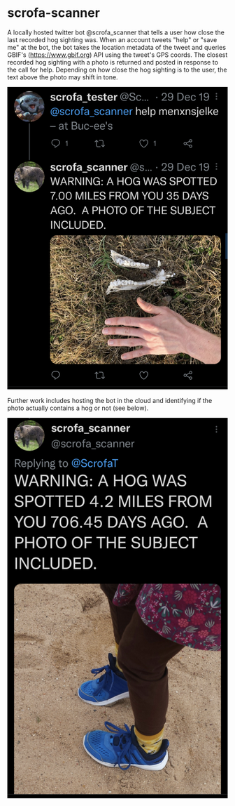 # scrofa-scanner

A locally hosted twitter bot @scrofa_scanner that tells a user how close the last recorded hog sighting was. When an account tweets "help" or "save me" at the bot, the bot takes the location metadata of the tweet and queries GBIF's (https://www.gbif.org) API using the tweet's GPS coords. The closest recorded hog sighting with a photo is returned and posted in response to the call for help. Depending on how close the hog sighting is to the user, the text above the photo may shift in tone.


![Photo of working tweet](https://github.com/utkimchi/scrofa-scanner/blob/master/scrofascanner.png)


Further work includes hosting the bot in the cloud and identifying if the photo actually contains a hog or not (see below). 


![Photo of failed image](https://github.com/utkimchi/scrofa-scanner/blob/master/scanner2.png)

